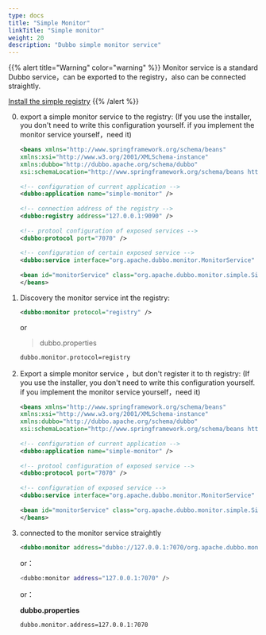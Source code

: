 ```yaml
---
type: docs
title: "Simple Monitor"
linkTitle: "Simple monitor"
weight: 20
description: "Dubbo simple monitor service"
---
```


{{% alert title="Warning" color="warning" %}}
Monitor service is a standard Dubbo service，can be exported to the registry，also can be connected straightly.

[Install the simple registry](admin-guide-install-manual)
{{% /alert %}}


0. export a simple monitor service to the registry: (If you use the installer, you don't need to write this configuration yourself. if you implement the monitor service yourself，need it)

      ```xml
      <beans xmlns="http://www.springframework.org/schema/beans"
      xmlns:xsi="http://www.w3.org/2001/XMLSchema-instance"
      xmlns:dubbo="http://dubbo.apache.org/schema/dubbo"
      xsi:schemaLocation="http://www.springframework.org/schema/beans http://www.springframework.org/schema/beans/spring-beans-4.3.xsd http://dubbo.apache.org/schema/dubbo http://dubbo.apache.org/schema/dubbo/dubbo.xsd">
       
      <!-- configuration of current application -->
      <dubbo:application name="simple-monitor" />
       
      <!-- connection address of the registry -->
      <dubbo:registry address="127.0.0.1:9090" />
       
      <!-- protool configuration of exposed services -->
      <dubbo:protocol port="7070" />
       
      <!-- configuration of certain exposed service -->
      <dubbo:service interface="org.apache.dubbo.monitor.MonitorService" ref="monitorService" />
       
      <bean id="monitorService" class="org.apache.dubbo.monitor.simple.SimpleMonitorService" />
      </beans>
      ```

1. Discovery the monitor service int the registry:

    ```xml
    <dubbo:monitor protocol="registry" />
    ```

    or

    > dubbo.properties

    ```xml
    dubbo.monitor.protocol=registry
    ```

2. Export a simple monitor service ，but don't register it to th registry: (If you use the installer, you don't need to write this configuration yourself. if you implement the monitor service yourself，need it)

    ```xml   
    <beans xmlns="http://www.springframework.org/schema/beans"
    xmlns:xsi="http://www.w3.org/2001/XMLSchema-instance"
    xmlns:dubbo="http://dubbo.apache.org/schema/dubbo"
    xsi:schemaLocation="http://www.springframework.org/schema/beans http://www.springframework.org/schema/beans/spring-beans-4.3.xsd http://dubbo.apache.org/schema/dubbo http://dubbo.apache.org/schema/dubbo/dubbo.xsd">
     
    <!-- configuration of current application -->
    <dubbo:application name="simple-monitor" />
     
    <!-- protool configuration of exposed service -->
    <dubbo:protocol port="7070" />
     
    <!-- configuration of exposed service -->
    <dubbo:service interface="org.apache.dubbo.monitor.MonitorService" ref="monitorService" registry="N/A" />
     
    <bean id="monitorService" class="org.apache.dubbo.monitor.simple.SimpleMonitorService" />   
    </beans>
    ```

3. connected to the monitor service straightly

    ```xml
    <dubbo:monitor address="dubbo://127.0.0.1:7070/org.apache.dubbo.monitor.MonitorService" />
    ```

    or：

    ```sh
    <dubbo:monitor address="127.0.0.1:7070" />
    ```

    or：

    **dubbo.properties**

    ```sh
    dubbo.monitor.address=127.0.0.1:7070
    ```


